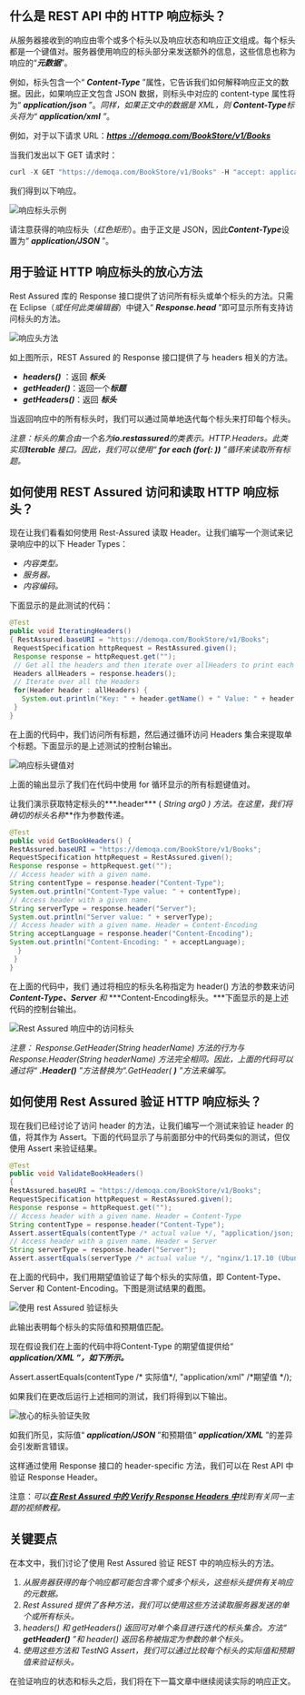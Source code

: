 ## 什么是 REST API 中的 HTTP 响应标头？

从服务器接收到的响应由零个或多个标头以及响应状态和响应正文组成。每个标头都是一个键值对。服务器使用响应的标头部分来发送额外的信息，这些信息也称为响应的“***元数据***”。

例如，标头包含一个“ ***Content-Type*** ”属性，它告诉我们如何解释响应正文的数据。因此，如果响应正文包含 JSON 数据，则标头中对应的 content-type 属性将为“ ***application/json*** ”。*同样，如果正文中的数据是 XML，则 **Content-Type**标头将为“ **application/xml** ”*。

例如，对于以下请求 URL：[***https ://demoqa.com/BookStore/v1/Books***](https://demoqa.com/BookStore/v1/Books)

当我们发出以下 GET 请求时：

```java
curl -X GET "https://demoqa.com/BookStore/v1/Books" -H "accept: application/json"
```

我们得到以下响应。

![响应标头示例](https://toolsqa.com/gallery/Rest%20Assured/1.Response%20Header%20example.png)

请注意获得的响应标头（*红色矩形*）。由于正文是 JSON，因此***Content-Type***设置为“ ***application/JSON*** ”。

## 用于验证 HTTP 响应标头的放心方法

Rest Assured 库的 Response 接口提供了访问所有标头或单个标头的方法。只需在 Eclipse（*或任何此类编辑器*）中键入“ ***Response.head*** ”即可显示所有支持访问标头的方法。

![响应头方法](https://toolsqa.com/gallery/Rest%20Assured/2.Response%20Header%20methods.png)

如上图所示，REST Assured 的 Response 接口提供了与 headers 相关的方法。

-   ***headers()*** ：返回 ***标头***
-   ***getHeader()***：返回一个***标题***
-   ***getHeaders()***：返回 ***标头***

当返回响应中的所有标头时，我们可以通过简单地迭代每个标头来打印每个标头。

*注意：标头的集合由一个名为**io.restassured**的类表示。HTTP.Headers。此类实现**Iterable** 接口。因此，我们可以使用“ **for each (for(: ))** ”循环来读取所有标题。*

## 如何使用 REST Assured 访问和读取 HTTP 响应标头？

现在让我们看看如何使用 Rest-Assured 读取 Header。让我们编写一个测试来记录响应中的以下 Header Types：

-   *内容类型。*
-   *服务器。*
-   *内容编码。*

下面显示的是此测试的代码：

```java
@Test 
public void IteratingHeaders() 
{ RestAssured.baseURI = "https://demoqa.com/BookStore/v1/Books"; 
 RequestSpecification httpRequest = RestAssured.given(); 
 Response response = httpRequest.get(""); 
 // Get all the headers and then iterate over allHeaders to print each header 
 Headers allHeaders = response.headers(); 
 // Iterate over all the Headers 
 for(Header header : allHeaders) { 
   System.out.println("Key: " + header.getName() + " Value: " + header.getValue()); 
 } 
}
```

在上面的代码中，我们访问所有标题，然后通过循环访问 Headers 集合来提取单个标题。下面显示的是上述测试的控制台输出。

![响应标头键值对](https://toolsqa.com/gallery/Rest%20Assured/3.Response%20Header%20key%20value%20pairs.png)

上面的输出显示了我们在代码中使用 for 循环显示的所有标题键值对。

让我们演示获取特定标头的***.header*** ( *String arg0 ) 方法。*在这里，我们将确切的***标头名称***作为参数传递。

```java
@Test
public void GetBookHeaders() { 
RestAssured.baseURI = "https://demoqa.com/BookStore/v1/Books";
RequestSpecification httpRequest = RestAssured.given();
Response response = httpRequest.get(""); 
// Access header with a given name. 
String contentType = response.header("Content-Type"); 
System.out.println("Content-Type value: " + contentType); 
// Access header with a given name. 
String serverType = response.header("Server"); 
System.out.println("Server value: " + serverType); 
// Access header with a given name. Header = Content-Encoding 
String acceptLanguage = response.header("Content-Encoding"); 
System.out.println("Content-Encoding: " + acceptLanguage); 
  } 
 } 
}
```

在上面的代码中，我们 通过将相应的标头名称指定为 header() 方法的参数来访问***Content-Type、Server*** *和* ***Content-Encoding标头。***下面显示的是上述代码的控制台输出。

![Rest Assured 响应中的访问标头](https://toolsqa.com/gallery/Rest%20Assured/4.Access%20header%20in%20Rest%20Assured%20response.png)

*注意： Response.GetHeader(String headerName) 方法的行为与 Response.Header(String headerName) 方法完全相同。因此，上面的代码可以通过将“ **.Header()** ”方法替换为“.GetHeader( **)** ”方法来编写。*

## 如何使用 Rest Assured 验证 HTTP 响应标头？

现在我们已经讨论了访问 header 的方法，让我们编写一个测试来验证 header 的值，将其作为 Assert。下面的代码显示了与前面部分中的代码类似的测试，但仅使用 Assert 来验证结果。

```java
@Test
public void ValidateBookHeaders() 
{ 
RestAssured.baseURI = "https://demoqa.com/BookStore/v1/Books";
RequestSpecification httpRequest = RestAssured.given();
Response response = httpRequest.get("");
// Access header with a given name. Header = Content-Type 
String contentType = response.header("Content-Type"); 
Assert.assertEquals(contentType /* actual value */, "application/json; charset=utf-8" /* expected value */); 
// Access header with a given name. Header = Server 
String serverType = response.header("Server"); 
Assert.assertEquals(serverType /* actual value */, "nginx/1.17.10 (Ubuntu)" /* expected value */);
```

在上面的代码中，我们用期望值验证了每个标头的实际值，即 Content-Type、Server 和 Content-Encoding。下图是测试结果的截图。

![使用 rest Assured 验证标头](https://toolsqa.com/gallery/Rest%20Assured/5.Validate%20headers%20using%20rest%20Assured.png)

此输出表明每个标头的实际值和预期值匹配。

现在假设我们在上面的代码中将Content-Type 的期望值提供给“ ***application/XML ”，如下所示。***

Assert.assertEquals(contentType /* 实际值*/, "application/xml" /*期望值 */);

如果我们在更改后运行上述相同的测试，我们将得到以下输出。

![放心的标头验证失败](https://toolsqa.com/gallery/Rest%20Assured/6.Validation%20failed%20for%20headers%20in%20rest%20assured.png)

如我们所见，实际值“ ***application/JSON*** ”和预期值“ ***application/XML*** ”的差异会引发断言错误。

这样通过使用 Response 接口的 header-specific 方法，我们可以在 Rest API 中验证 Response Header。

注意：*可以[**在 Rest Assured 中的 Verify Response Headers 中**](https://www.youtube.com/watch?v=QASNbQFGxVM)找到有关同一主题的视频教程。*

## 关键要点

在本文中，我们讨论了使用 Rest Assured 验证 REST 中的响应标头的方法。

1.  *从服务器获得的每个响应都可能包含零个或多个标头，这些标头提供有关响应的元数据。*
2.  *Rest Assured 提供了各种方法，我们可以使用这些方法读取服务器发送的单个或所有标头。*
3.  *headers() 和 getHeaders() 返回可对单个条目进行迭代的标头集合。方法“ **getHeader()** ”和 header() 返回名称被指定为参数的单个标头。*
4.  *使用这些方法和 TestNG Assert，我们可以通过比较每个标头的实际值和预期值来验证标头。*

在验证响应的状态和标头之后，我们将在下一篇文章中继续阅读实际的响应正文。